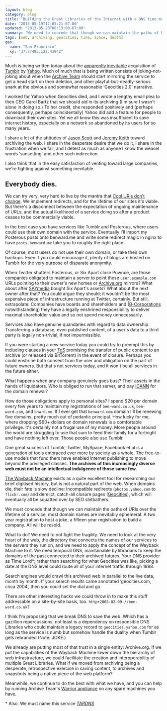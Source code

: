```yaml
---
layout: blog
category: blog
title: "Building the Great Libraries of the Internet with a DNS time machine"
date: "2013-05-19T17:05:21-07:00"
updated: "2013-05-20T00:13:00-07:00"
summary: "We need to concede that though we can maintain the paths of URIs over the lifetime of a service, most domain names are unavoidably ephemeral. A two year registration to host a joke, a fifteen year registration to build a company. All will eventually be resold.  We need to not fight the ephemerality. We need to look at the very heart of the web and apply the concept of the Wayback Machine to it."
tags: [web, archiving, geocities, time, space, death]
geo:
  name: "San Francisco"
  xy: "37.77493,122.41942"
---
```

Much is being written today about the [apparently inevitable](http://www.guardian.co.uk/technology/2013/may/19/yahoo-poised-buy-tumblr) acquisition of [Tumblr](http://tumblr.com) by [Yahoo](http://yahoo.com). Much of much that is being written consists of joking-not-joking about when the [Archive Team](http://archiveteam.org) should start mirroring the service to get a head start on their deletion, and other playful-but-deadly-serious snark at the obvious and somewhat reasonable ‘Geocities 2.0’ narrative.

I worked for Yahoo when Geocities died, and I wrote a lengthy email plea to then CEO Carol Bartz that we should aid in its archiving (I'm sure I wasn't alone in doing so.) To her credit, she responded positively and (perhaps consequently, perhaps coincidentally) Yahoo did add a feature for people to download their own sites. Yet we all know this was insufficient to save internet history, especially on a network so abandoned by its users for so many years.

I share a lot of the attitudes of [Jason Scott](http://ascii.textfiles.com) and [Jeremy Keith](http://adactio.com) toward archiving the web. I share in the desperate desire that we do it, I share in the frustration when we fail, and I detest as much as anyone I know the weasel words ‘sunsetting’ and other such indirection.

I also think that in the easy satisfaction of venting toward large companies, we're fighting against something inevitable.

## Everybody dies.

We can try very, very hard to live by the mantra that [Cool URIs don't change](http://www.w3.org/Provider/Style/URI.html). We implement redirects, and for the lifetime of our sites it's viable. But there's a disconnect between the expectation of ongoing maintenance of URLs, and the actual likelihood of a service doing so after a product ceases to be commercially viable.

In the best case you have services like Tumblr and Posterous, where users could use their own domain with the service. Eventually I'll import my Posterous posts onto benward.me and write some redirect magic in nginx to have `posts.benward.me` take you to roughly the right place.

Of course, most users do not use their own domain, or take their own backups. Even if you could encourage it, plenty of blogs are hosted on Tumblr for the very purpose of disparate anonymity. 

When Twitter shutters Posterous, or Six Apart close Pownce, are those companies obligated to maintain a server to point those `user.example.com` URLs pointing to their owner's new homes or [Archive.org](http://archive.org) mirrors? What about after [SAYmedia](http://www.saymedia.com) bought Six Apart's assets? What about the next owner after that? You could argue they should; it wouldn't be the most expensive piece of infrastructure running at Twitter, certainly. But still, extrapolate: Companies have boards and shareholders and ([B-Corporations](http://www.bcorporation.net) notwithstanding) they have a legally enshrined responsibility to deliver maximal shareholder value and so not spend money unnecessarily.

Services also have genuine quandaries with regard to data ownership. Transferring a database, even published content, of a user's data to a third party is legally non-trivial, if not impermissible.

If you were starting a new service today you could try to preempt this by including clauses in your <abbr title="Terms of Service">ToS</abbr> promising the transfer of public content to an archive (or released via BitTorrent) in the event of closure. Perhaps you could enshrine both consent from the user and obligation on the part of future owners. But that's not services today, and it won't be all services in the future either.

What happens when any company genuinely goes bust? Their assets in the hands of liquidators. Who is obliged to run that server, and pay [ICANN](http://www.icann.org) for the domain renewal?

How do those obligations apply to personal sites? I spend $20 per domain every few years to maintain my registrations of `ben-ward.co.uk`, `ben-ward.com`, and `bnwrd.me`. If I ever get that `benward.com` domain I'll be renewing five domains, pretty much out of pedantic principal. How lucky for me, where dropping $60+ dollars on domain renewals is a comfortable privilege. It's certainly not a frugal use of my money. More people around the world are struggling to use that sum to feed their family for a fortnight and have nothing left over. Those people also use Tumblr.

One great success of Tumblr, Twitter, MySpace, Facebook et al is a generation of tools embraced ever more by society as a whole. The free-to-use models that fund them have enabled internet publishing to move beyond the privileged classes. **The archives of this increasingly diverse web must not be an intellectual indulgence of those same few.**

[The Wayback Machine](http://archive.org/web/web.php) exists as a quite excellent tool for researching our brief digitised history, but is not a natural part of the web. When domains die, their fate is slow decline: Incompatible redirects (`photos.yahoo.com` to `flickr.com`) and derelict, catch-all closure pages ([Geocities](http://geocities.yahoo.com/index.php)), which will eventually all be squatted over by SEO shitbathers.

We must concede that though we can maintain the paths of URIs over the lifetime of a service, most domain names are inevitably ephemeral. A two year registration to host a joke, a fifteen year registration to build a company. All will be resold.

What to do? We need to not fight the fragility. We need to look at the very heart of the web, the directory that connects the names of our services to the servers they run on, and we need to apply the concept of the Wayback Machine to it. We need temporal DNS, maintainable by librarians to keep the domains of the past connected to their archived futures. Your DNS provider as Time Lord*; rather than searching for what Geocities was like, picking a date at the DNS level could route all of your internet traffic through 1998.

Search engines would crawl this archived web in parallel to the live data, month by month. If your search results came annotated ‘geocities.com, circa 2004’, then you could set the dial and go.

<aside>There are other interesting hacks we could throw in to make this stuff addressable on a site-by-site basis, too. <code>http+2005-02-09://ben-ward.co.uk</code>?</aside>

I think I'm proposing that we break DNS to save the web. Which has a gazillion repercussions, not least is a dependency on responsible DNS Libraries who could maintain a legacy record to `geocities.yahoo.com` for as long as the service is numb but somehow handle the duality when Tumblr gets rebranded (Note: JOKE.)

We already are putting most of that trust in a single entity: Archive.org. If we put the capabilities of the Wayback Machine lower down the hierarchy of web infrastructure, we could facilitate the creation and interoperability of multiple Great Libraries. What if we moved from archiving being a desperate, retrospective exercise in saving content, to archives and snapshots being a native piece of the web platform?

Meanwhile, we continue to do the best with what we have, and you can help by running Archive Team's [Warrior appliance](http://www.archiveteam.org/index.php?title=ArchiveTeam_Warrior)  on any spare machines you have.

\* Also. We must name this service *[TARDNS](http://en.wikipedia.org/wiki/TARDIS "Time and Relative Domain Name Service")*